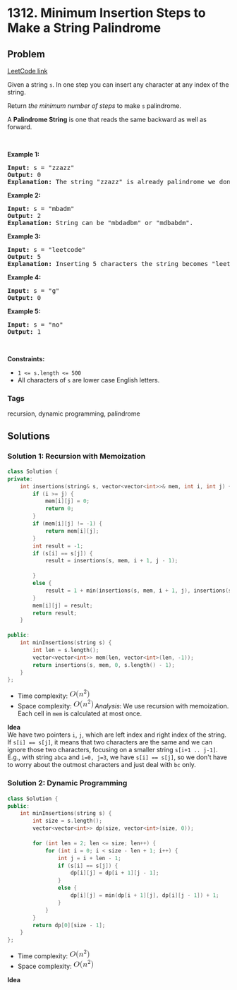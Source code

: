# 1312. Minimum Insertion Steps to Make a String Palindrome
## Problem
[LeetCode link](https://leetcode.com/problems/minimum-insertion-steps-to-make-a-string-palindrome/)  
<div class="content__u3I1 question-content__JfgR"><div><p>Given a string <code>s</code>. In one step you can insert any character at any index of the string.</p>

<p>Return <em>the minimum number of steps</em> to make <code>s</code>&nbsp;palindrome.</p>

<p>A&nbsp;<b>Palindrome String</b>&nbsp;is one that reads the same backward as well as forward.</p>

<p>&nbsp;</p>
<p><strong>Example 1:</strong></p>

<pre><strong>Input:</strong> s = "zzazz"
<strong>Output:</strong> 0
<strong>Explanation:</strong> The string "zzazz" is already palindrome we don't need any insertions.
</pre>

<p><strong>Example 2:</strong></p>

<pre><strong>Input:</strong> s = "mbadm"
<strong>Output:</strong> 2
<strong>Explanation:</strong> String can be "mbdadbm" or "mdbabdm".
</pre>

<p><strong>Example 3:</strong></p>

<pre><strong>Input:</strong> s = "leetcode"
<strong>Output:</strong> 5
<strong>Explanation:</strong> Inserting 5 characters the string becomes "leetcodocteel".
</pre>

<p><strong>Example 4:</strong></p>

<pre><strong>Input:</strong> s = "g"
<strong>Output:</strong> 0
</pre>

<p><strong>Example 5:</strong></p>

<pre><strong>Input:</strong> s = "no"
<strong>Output:</strong> 1
</pre>

<p>&nbsp;</p>
<p><strong>Constraints:</strong></p>

<ul>
    <li><code>1 &lt;= s.length &lt;= 500</code></li>
    <li>All characters of <code>s</code>&nbsp;are lower case English letters.</li>
</ul></div></div>

### Tags
recursion, dynamic programming, palindrome

## Solutions
### Solution 1: Recursion with Memoization
```c++
class Solution {
private:
    int insertions(string& s, vector<vector<int>>& mem, int i, int j) {
        if (i >= j) {
            mem[i][j] = 0;
            return 0;
        }
        if (mem[i][j] != -1) {
            return mem[i][j];
        }
        int result = -1;
        if (s[i] == s[j]) {
            result = insertions(s, mem, i + 1, j - 1);
            
        }
        else {
            result = 1 + min(insertions(s, mem, i + 1, j), insertions(s, mem, i, j - 1));
        }
        mem[i][j] = result;
        return result;
    }
    
public:
    int minInsertions(string s) {
        int len = s.length();
        vector<vector<int>> mem(len, vector<int>(len, -1));
        return insertions(s, mem, 0, s.length() - 1);
    }
};
```

- Time complexity: ![](resources/square.png)  
- Space complexity: ![](resources/square.png) 
*Analysis*: We use recursion with memoization. Each cell in `mem` is calculated at most once.

**Idea**  
We have two pointers `i`, `j`, which are left index and right index of the string. If `s[i] == s[j]`, it means that two characters are the same and we can ignore those two characters, focusing on a smaller string `s[i+1 .. j-1]`. E.g., with string `abca` and `i=0, j=3`, we have `s[i] == s[j]`, so we don't have to worry about the outmost characters and just deal with `bc` only. 

### Solution 2: Dynamic Programming
```c++
class Solution {
public:
    int minInsertions(string s) {
        int size = s.length();
        vector<vector<int>> dp(size, vector<int>(size, 0));
        
        for (int len = 2; len <= size; len++) {
            for (int i = 0; i < size - len + 1; i++) {
                int j = i + len - 1;
                if (s[i] == s[j]) {
                    dp[i][j] = dp[i + 1][j - 1];
                }
                else {
                    dp[i][j] = min(dp[i + 1][j], dp[i][j - 1]) + 1;
                }
            }
        }
        return dp[0][size - 1];
    }
};
```
- Time complexity: ![](resources/square.png)  
- Space complexity: ![](resources/square.png)   

**Idea**  
